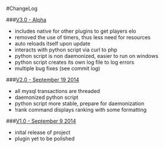 #ChangeLog

###[V3.0 - Alpha][3]

* includes native for other plugins to get players elo
* removed the use of timers, thus less need for resources
* auto reloads itself upon update
* interacts with python script via curl to php
* python script is non daemonized, easier to run on windows
* python script creates its own log file to log errors
* multiple bug fixes (see commit log)

###[V2.0 - September 19 2014][2]

* all mysql transactions are threaded
* daemonized python script
* python script more stable, prepare for daemonization
* !rank command displays ranking with some formatting

###[V1.0 - September 9 2014][1]

* inital release of project
* plugin yet to be polished

[3]: https://github.com/yusuf-a/tf2Skill/archive/master.zip
[2]: https://github.com/yusuf-a/tf2Skill/archive/v2.0.0.zip
[1]: https://github.com/yusuf-a/tf2Skill/archive/v1.0.zip
